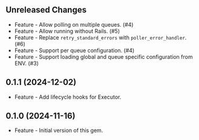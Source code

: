 Unreleased Changes
------------------

* Feature - Allow polling on multiple queues. (#4)
* Feature - Allow running without Rails. (#5)
* Feature - Replace `retry_standard_errors` with `poller_error_handler`. (#6)
* Feature - Support per queue configuration. (#4)
* Feature - Support loading global and queue specific configuration from ENV. (#3)

0.1.1 (2024-12-02)
------------------

* Feature - Add lifecycle hooks for Executor.

0.1.0 (2024-11-16)
------------------

* Feature - Initial version of this gem.
